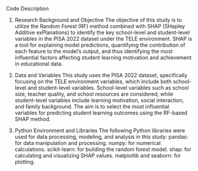 Code Description
1. Research Background and Objective
The objective of this study is to utilize the Random Forest (RF) method combined with SHAP (SHapley Additive exPlanations) to identify the key school-level and student-level variables in the PISA 2022 dataset under the TELE environment. SHAP is a tool for explaining model predictions, quantifying the contribution of each feature to the model’s output, and thus identifying the most influential factors affecting student learning motivation and achievement in educational data.

2. Data and Variables
This study uses the PISA 2022 dataset, specifically focusing on the TELE environment variables, which include both school-level and student-level variables. School-level variables such as school size, teacher quality, and school resources are considered, while student-level variables include learning motivation, social interaction, and family background. The aim is to select the most influential variables for predicting student learning outcomes using the RF-based SHAP method.

3. Python Environment and Libraries
The following Python libraries were used for data processing, modeling, and analysis in this study:
pandas: for data manipulation and processing.
numpy: for numerical calculations.
scikit-learn: for building the random forest model.
shap: for calculating and visualizing SHAP values.
matplotlib and seaborn: for plotting.
